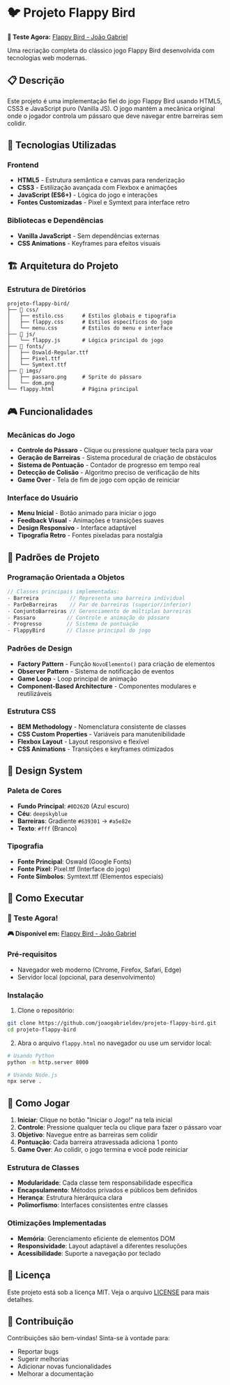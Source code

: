 # 🐦 Projeto Flappy Bird

**🎯 Teste Agora:** [Flappy Bird - João Gabriel](https://flappy-bird-eta-indol.vercel.app/)

Uma recriação completa do clássico jogo Flappy Bird desenvolvida com tecnologias web modernas.

## 📋 Descrição

Este projeto é uma implementação fiel do jogo Flappy Bird usando HTML5, CSS3 e JavaScript puro (Vanilla JS). O jogo mantém a mecânica original onde o jogador controla um pássaro que deve navegar entre barreiras sem colidir.

## 🚀 Tecnologias Utilizadas

### Frontend
- **HTML5** - Estrutura semântica e canvas para renderização
- **CSS3** - Estilização avançada com Flexbox e animações
- **JavaScript (ES6+)** - Lógica do jogo e interações
- **Fontes Customizadas** - Pixel e Symtext para interface retro

### Bibliotecas e Dependências
- **Vanilla JavaScript** - Sem dependências externas
- **CSS Animations** - Keyframes para efeitos visuais

## 🏗️ Arquitetura do Projeto

### Estrutura de Diretórios
```
projeto-flappy-bird/
├── 📁 css/
│   ├── estilo.css      # Estilos globais e tipografia
│   ├── flappy.css      # Estilos específicos do jogo
│   └── menu.css        # Estilos do menu e interface
├── 📁 js/
│   └── flappy.js       # Lógica principal do jogo
├── 📁 fonts/
│   ├── Oswald-Regular.ttf
│   ├── Pixel.ttf
│   └── Symtext.ttf
├── 📁 imgs/
│   ├── passaro.png     # Sprite do pássaro
│   └── dom.png
└── flappy.html         # Página principal
```

## 🎮 Funcionalidades

### Mecânicas do Jogo
- **Controle do Pássaro** - Clique ou pressione qualquer tecla para voar
- **Geração de Barreiras** - Sistema procedural de criação de obstáculos
- **Sistema de Pontuação** - Contador de progresso em tempo real
- **Detecção de Colisão** - Algoritmo preciso de verificação de hits
- **Game Over** - Tela de fim de jogo com opção de reiniciar

### Interface do Usuário
- **Menu Inicial** - Botão animado para iniciar o jogo
- **Feedback Visual** - Animações e transições suaves
- **Design Responsivo** - Interface adaptável
- **Tipografia Retro** - Fontes pixeladas para nostalgia

## 🔧 Padrões de Projeto

### Programação Orientada a Objetos
```javascript
// Classes principais implementadas:
- Barreira          // Representa uma barreira individual
- ParDeBarreiras    // Par de barreiras (superior/inferior)
- ConjuntoBarreiras // Gerenciamento de múltiplas barreiras
- Passaro          // Controle e animação do pássaro
- Progresso        // Sistema de pontuação
- FlappyBird       // Classe principal do jogo
```

### Padrões de Design
- **Factory Pattern** - Função `NovoElemento()` para criação de elementos
- **Observer Pattern** - Sistema de notificação de eventos
- **Game Loop** - Loop principal de animação
- **Component-Based Architecture** - Componentes modulares e reutilizáveis

### Estrutura CSS
- **BEM Methodology** - Nomenclatura consistente de classes
- **CSS Custom Properties** - Variáveis para manutenibilidade
- **Flexbox Layout** - Layout responsivo e flexível
- **CSS Animations** - Transições e keyframes otimizados

## 🎨 Design System

### Paleta de Cores
- **Fundo Principal**: `#0D262D` (Azul escuro)
- **Céu**: `deepskyblue`
- **Barreiras**: Gradiente `#639301` → `#a5e82e`
- **Texto**: `#fff` (Branco)

### Tipografia
- **Fonte Principal**: Oswald (Google Fonts)
- **Fonte Pixel**: Pixel.ttf (Interface do jogo)
- **Fonte Símbolos**: Symtext.ttf (Elementos especiais)

## 🚀 Como Executar

### 🎯 Teste Agora!
**🎮 Disponível em:** [Flappy Bird - João Gabriel](https://flappy-bird-eta-indol.vercel.app/)

### Pré-requisitos
- Navegador web moderno (Chrome, Firefox, Safari, Edge)
- Servidor local (opcional, para desenvolvimento)

### Instalação
1. Clone o repositório:
```bash
git clone https://github.com/joaogabrieldev/projeto-flappy-bird.git
cd projeto-flappy-bird
```
2. Abra o arquivo `flappy.html` no navegador ou use um servidor local:
```bash
# Usando Python
python -m http.server 8000

# Usando Node.js
npx serve .
```

## 🎯 Como Jogar

1. **Iniciar**: Clique no botão "Iniciar o Jogo!" na tela inicial
2. **Controle**: Pressione qualquer tecla ou clique para fazer o pássaro voar
3. **Objetivo**: Navegue entre as barreiras sem colidir
4. **Pontuação**: Cada barreira atravessada adiciona 1 ponto
5. **Game Over**: Ao colidir, o jogo termina e você pode reiniciar

### Estrutura de Classes
- **Modularidade**: Cada classe tem responsabilidade específica
- **Encapsulamento**: Métodos privados e públicos bem definidos
- **Herança**: Estrutura hierárquica clara
- **Polimorfismo**: Interfaces consistentes entre classes

### Otimizações Implementadas

- **Memória**: Gerenciamento eficiente de elementos DOM
- **Responsividade**: Layout adaptável a diferentes resoluções
- **Acessibilidade**: Suporte a navegação por teclado

## 📝 Licença

Este projeto está sob a licença MIT. Veja o arquivo [LICENSE](LICENSE) para mais detalhes.

## 🤝 Contribuição

Contribuições são bem-vindas! Sinta-se à vontade para:
- Reportar bugs
- Sugerir melhorias
- Adicionar novas funcionalidades
- Melhorar a documentação


